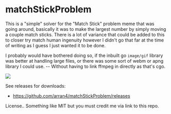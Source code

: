 # matchStickProblem

This is a "simple" solver for the "Match Stick" problem meme that was going around, basically it was to make the largest number by simply moving a couple match sticks. There is a lot of variance that could be added to this to closer try match human ingenuity however I didn't go that far at the time of writing as I guess I just wanted it to be done.

I probably would have bothered doing so, if the inbuilt go `image/gif` library was better at handling large files, or there was some sort of webm or apng library I could use. -- Without having to link ffmpeg in directly as that's cgo.

![](https://github.com/arran4/matchStickProblem/releases/download/v0.3.4/out.gif)

See releases for downloads:
* https://github.com/arran4/matchStickProblem/releases

License.. Something like MIT but you must credit me via link to this repo.
